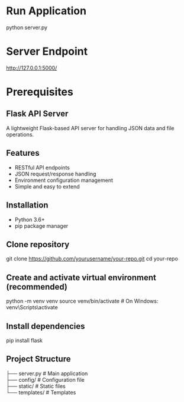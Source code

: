 # Run Application 
python server.py

# Server Endpoint
http://127.0.0.1:5000/

# Prerequisites

## Flask API Server
A lightweight Flask-based API server for handling JSON data and file operations.

## Features
- RESTful API endpoints
- JSON request/response handling
- Environment configuration management
- Simple and easy to extend

## Installation
- Python 3.6+
- pip package manager

## Clone repository
git clone https://github.com/yourusername/your-repo.git
cd your-repo

## Create and activate virtual environment (recommended)
python -m venv venv
source venv/bin/activate  # On Windows: venv\Scripts\activate

## Install dependencies
pip install flask

## Project Structure
├── server.py            # Main application \
├── config/              # Configuration file \
├── static/              # Static files \
└── templates/           # Templates
